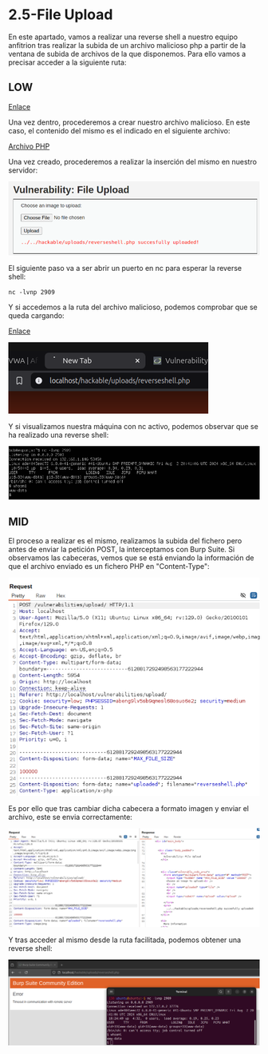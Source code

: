 # 2.5-File Upload
En este apartado, vamos a realizar una reverse shell a nuestro equipo anfitrion tras realizar la subida de un archivo malicioso php a partir de la ventana de subida de archivos de la que disponemos. Para ello vamos a precisar acceder a la siguiente ruta:

## LOW
[Enlace](http://localhost/vulnerabilities/upload/)

Una vez dentro, procederemos a crear nuestro archivo malicioso. En este caso, el contenido del mismo es el indicado en el siguiente archivo:

[Archivo PHP](./assets/reverseshell.php)

Una vez creado, procederemos a realizar la inserción del mismo en nuestro servidor:

![Imagen](./images/2.5.1_FU.png)

El siguiente paso va a ser abrir un puerto en nc para esperar la reverse shell:

    nc -lvnp 2909

Y si accedemos a la ruta del archivo malicioso, podemos comprobar que se queda cargando:

[Enlace](http://localhost/hackable/uploads/reverseshell.php)

![Imagen Loading](./images/2.5.3_Loading.png)

Y si visualizamos nuestra máquina con nc activo, podemos observar que se ha realizado una reverse shell:

![Reverse Shell](./images/2.5.2_ReverseShell.png)

## MID

El proceso a realizar es el mismo, realizamos la subida del fichero pero antes de enviar la petición POST, la interceptamos con Burp Suite. Si observamos las cabeceras, vemos que se está enviando la información de que el archivo enviado es un fichero PHP en "Content-Type":

![php](./images/intercepcion.png)

Es por ello que tras cambiar dicha cabecera a formato imagen y enviar el archivo, este se envia correctamente:

![cambio](./images/cambio.png)

Y tras acceder al mismo desde la ruta facilitada, podemos obtener una reverse shell:

![reverse](./images/reverse.png)


